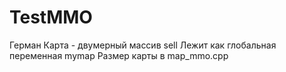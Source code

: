 # TestMMO
Герман
Карта - двумерный массив sell
Лежит как глобальная переменная mymap 
Размер карты в map_mmo.cpp
